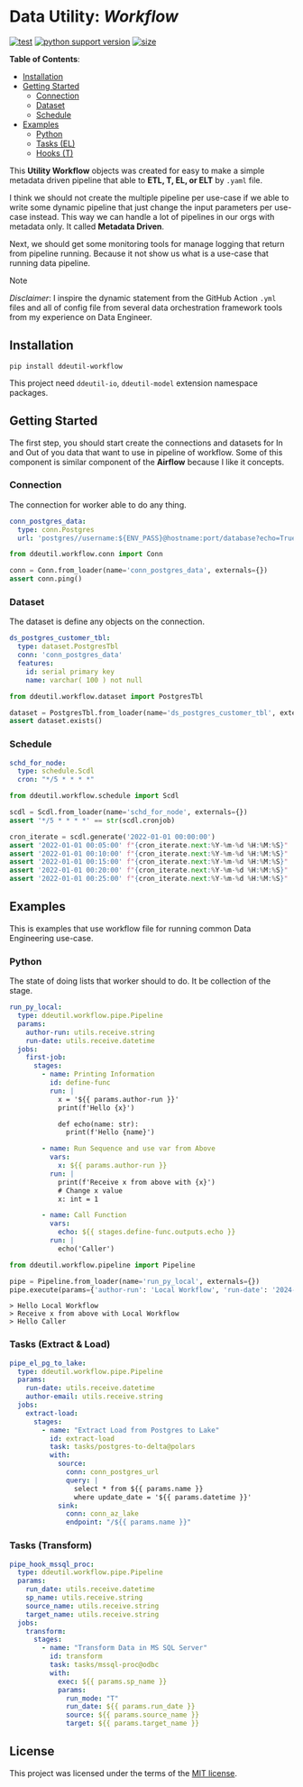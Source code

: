 # Data Utility: _Workflow_

[![test](https://github.com/ddeutils/ddeutil-workflow/actions/workflows/tests.yml/badge.svg?branch=main)](https://github.com/ddeutils/ddeutil-workflow/actions/workflows/tests.yml)
[![python support version](https://img.shields.io/pypi/pyversions/ddeutil-workflow)](https://pypi.org/project/ddeutil-workflow/)
[![size](https://img.shields.io/github/languages/code-size/ddeutils/ddeutil-workflow)](https://github.com/ddeutils/ddeutil-workflow)

**Table of Contents**:

- [Installation](#installation)
- [Getting Started](#getting-started)
  - [Connection](#connection)
  - [Dataset](#dataset)
  - [Schedule](#schedule)
- [Examples](#examples)
  - [Python](#python)
  - [Tasks (EL)](#tasks-extract--load)
  - [Hooks (T)](#hooks-transform)

This **Utility Workflow** objects was created for easy to make a simple metadata
driven pipeline that able to **ETL, T, EL, or ELT** by `.yaml` file.

I think we should not create the multiple pipeline per use-case if we able to
write some dynamic pipeline that just change the input parameters per use-case
instead. This way we can handle a lot of pipelines in our orgs with metadata only.
It called **Metadata Driven**.

Next, we should get some monitoring tools for manage logging that return from
pipeline running. Because it not show us what is a use-case that running data
pipeline.

> [!NOTE]
> _Disclaimer_: I inspire the dynamic statement from the GitHub Action `.yml` files
> and all of config file from several data orchestration framework tools from my
> experience on Data Engineer.

## Installation

```shell
pip install ddeutil-workflow
```

This project need `ddeutil-io`, `ddeutil-model` extension namespace packages.

## Getting Started

The first step, you should start create the connections and datasets for In and
Out of you data that want to use in pipeline of workflow. Some of this component
is similar component of the **Airflow** because I like it concepts.

### Connection

The connection for worker able to do any thing.

```yaml
conn_postgres_data:
  type: conn.Postgres
  url: 'postgres//username:${ENV_PASS}@hostname:port/database?echo=True&time_out=10'
```

```python
from ddeutil.workflow.conn import Conn

conn = Conn.from_loader(name='conn_postgres_data', externals={})
assert conn.ping()
```

### Dataset

The dataset is define any objects on the connection.

```yaml
ds_postgres_customer_tbl:
  type: dataset.PostgresTbl
  conn: 'conn_postgres_data'
  features:
    id: serial primary key
    name: varchar( 100 ) not null
```

```python
from ddeutil.workflow.dataset import PostgresTbl

dataset = PostgresTbl.from_loader(name='ds_postgres_customer_tbl', externals={})
assert dataset.exists()
```

### Schedule

```yaml
schd_for_node:
  type: schedule.Scdl
  cron: "*/5 * * * *"
```

```python
from ddeutil.workflow.schedule import Scdl

scdl = Scdl.from_loader(name='schd_for_node', externals={})
assert '*/5 * * * *' == str(scdl.cronjob)

cron_iterate = scdl.generate('2022-01-01 00:00:00')
assert '2022-01-01 00:05:00' f"{cron_iterate.next:%Y-%m-%d %H:%M:%S}"
assert '2022-01-01 00:10:00' f"{cron_iterate.next:%Y-%m-%d %H:%M:%S}"
assert '2022-01-01 00:15:00' f"{cron_iterate.next:%Y-%m-%d %H:%M:%S}"
assert '2022-01-01 00:20:00' f"{cron_iterate.next:%Y-%m-%d %H:%M:%S}"
assert '2022-01-01 00:25:00' f"{cron_iterate.next:%Y-%m-%d %H:%M:%S}"
```

## Examples

This is examples that use workflow file for running common Data Engineering
use-case.

### Python

The state of doing lists that worker should to do. It be collection of the stage.

```yaml
run_py_local:
  type: ddeutil.workflow.pipe.Pipeline
  params:
    author-run: utils.receive.string
    run-date: utils.receive.datetime
  jobs:
    first-job:
      stages:
        - name: Printing Information
          id: define-func
          run: |
            x = '${{ params.author-run }}'
            print(f'Hello {x}')

            def echo(name: str):
              print(f'Hello {name}')

        - name: Run Sequence and use var from Above
          vars:
            x: ${{ params.author-run }}
          run: |
            print(f'Receive x from above with {x}')
            # Change x value
            x: int = 1

        - name: Call Function
          vars:
            echo: ${{ stages.define-func.outputs.echo }}
          run: |
            echo('Caller')
```

```python
from ddeutil.workflow.pipeline import Pipeline

pipe = Pipeline.from_loader(name='run_py_local', externals={})
pipe.execute(params={'author-run': 'Local Workflow', 'run-date': '2024-01-01'})
```

```shell
> Hello Local Workflow
> Receive x from above with Local Workflow
> Hello Caller
```

### Tasks (Extract & Load)

```yaml
pipe_el_pg_to_lake:
  type: ddeutil.workflow.pipe.Pipeline
  params:
    run-date: utils.receive.datetime
    author-email: utils.receive.string
  jobs:
    extract-load:
      stages:
        - name: "Extract Load from Postgres to Lake"
          id: extract-load
          task: tasks/postgres-to-delta@polars
          with:
            source:
              conn: conn_postgres_url
              query: |
                select * from ${{ params.name }}
                where update_date = '${{ params.datetime }}'
            sink:
              conn: conn_az_lake
              endpoint: "/${{ params.name }}"
```

### Tasks (Transform)

```yaml
pipe_hook_mssql_proc:
  type: ddeutil.workflow.pipe.Pipeline
  params:
    run_date: utils.receive.datetime
    sp_name: utils.receive.string
    source_name: utils.receive.string
    target_name: utils.receive.string
  jobs:
    transform:
      stages:
        - name: "Transform Data in MS SQL Server"
          id: transform
          task: tasks/mssql-proc@odbc
          with:
            exec: ${{ params.sp_name }}
            params:
              run_mode: "T"
              run_date: ${{ params.run_date }}
              source: ${{ params.source_name }}
              target: ${{ params.target_name }}
```

## License

This project was licensed under the terms of the [MIT license](LICENSE).
